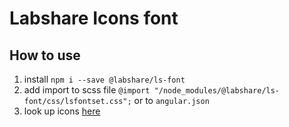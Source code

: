 # Labshare Icons font

## How to use
1. install `npm i --save @labshare/ls-font`
2. add import to scss file `@import "/node_modules/@labshare/ls-font/css/lsfontset.css";` or to `angular.json`
3. look up icons [here](https://labshare.github.io/ls-font/)

